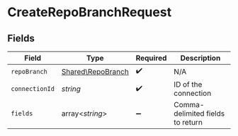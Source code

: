 # CreateRepoBranchRequest


## Fields

| Field                                                  | Type                                                   | Required                                               | Description                                            |
| ------------------------------------------------------ | ------------------------------------------------------ | ------------------------------------------------------ | ------------------------------------------------------ |
| `repoBranch`                                           | [Shared\RepoBranch](../../Models/Shared/RepoBranch.md) | :heavy_check_mark:                                     | N/A                                                    |
| `connectionId`                                         | *string*                                               | :heavy_check_mark:                                     | ID of the connection                                   |
| `fields`                                               | array<*string*>                                        | :heavy_minus_sign:                                     | Comma-delimited fields to return                       |
